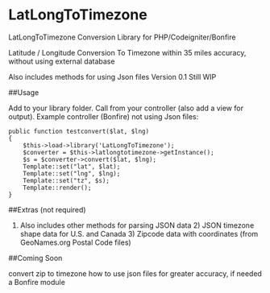 # LatLongToTimezone
LatLongToTimezone Conversion Library for PHP/Codeigniter/Bonfire

Latitude / Longitude Conversion To Timezone within 35 miles accuracy, without using external database

Also includes methods for using Json files Version 0.1 Still WIP

##Usage

Add to your library folder. Call from your controller (also add a view for output). Example controller (Bonfire) not using Json files:

    public function testconvert($lat, $lng)
    {
        $this->load->library('LatLongToTimezone');
        $converter = $this->latlongtotimezone->getInstance();
        $s = $converter->convert($lat, $lng);
        Template::set("lat", $lat);
        Template::set("lng", $lng);
        Template::set("tz", $s);
        Template::render();
    }

##Extras (not required)

1) Also includes other methods for parsing JSON data 2) JSON timezone shape data for U.S. and Canada 3) Zipcode data with coordinates (from GeoNames.org Postal Code files)

##Coming Soon

convert zip to timezone
how to use json files for greater accuracy, if needed
a Bonfire module
